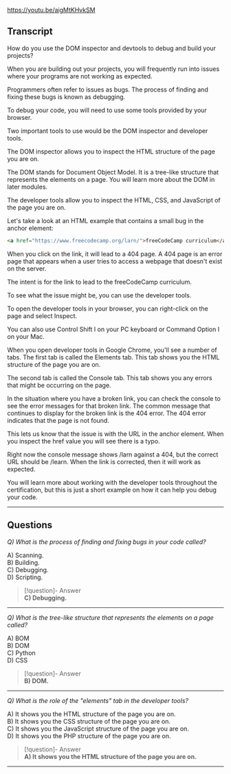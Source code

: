 https://youtu.be/aigMtKHvkSM

## Transcript
How do you use the DOM inspector and devtools to debug and build your projects?

When you are building out your projects, you will frequently run into issues where your programs are not working as expected.

Programmers often refer to issues as bugs. The process of finding and fixing these bugs is known as debugging.

To debug your code, you will need to use some tools provided by your browser.

Two important tools to use would be the DOM inspector and developer tools.

The DOM inspector allows you to inspect the HTML structure of the page you are on.

The DOM stands for Document Object Model. It is a tree-like structure that represents the elements on a page. You will learn more about the DOM in later modules.

The developer tools allow you to inspect the HTML, CSS, and JavaScript of the page you are on.

Let's take a look at an HTML example that contains a small bug in the anchor element:

```html
<a href="https://www.freecodecamp.org/larn/">freeCodeCamp curriculum</a>
```

When you click on the link, it will lead to a 404 page. A 404 page is an error page that appears when a user tries to access a webpage that doesn't exist on the server.

The intent is for the link to lead to the freeCodeCamp curriculum.

To see what the issue might be, you can use the developer tools.

To open the developer tools in your browser, you can right-click on the page and select Inspect.

You can also use Control Shift I on your PC keyboard or Command Option I on your Mac.

When you open developer tools in Google Chrome, you'll see a number of tabs. The first tab is called the Elements tab. This tab shows you the HTML structure of the page you are on.

The second tab is called the Console tab. This tab shows you any errors that might be occurring on the page.

In the situation where you have a broken link, you can check the console to see the error messages for that broken link. The common message that continues to display for the broken link is the 404 error. The 404 error indicates that the page is not found.

This lets us know that the issue is with the URL in the anchor element. When you inspect the href value you will see there is a typo.

Right now the console message shows /larn against a 404, but the correct URL should be /learn. When the link is corrected, then it will work as expected.

You will learn more about working with the developer tools throughout the certification, but this is just a short example on how it can help you debug your code.

---
## Questions
*Q) What is the process of finding and fixing bugs in your code called?*

A) Scanning.  
B) Building.  
C) Debugging.  
D) Scripting.  

> [!question]- Answer  
> **C) Debugging.**  

---

*Q) What is the tree-like structure that represents the elements on a page called?*

A) BOM  
B) DOM  
C) Python  
D) CSS  

> [!question]- Answer  
> **B) DOM.**  

---

*Q) What is the role of the "elements" tab in the developer tools?*

A) It shows you the HTML structure of the page you are on.  
B) It shows you the CSS structure of the page you are on.  
C) It shows you the JavaScript structure of the page you are on.  
D) It shows you the PHP structure of the page you are on.  

> [!question]- Answer  
> **A) It shows you the HTML structure of the page you are on.**  

---
